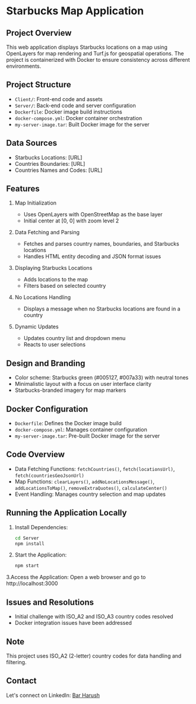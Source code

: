 # Starbucks Map Application

## Project Overview
This web application displays Starbucks locations on a map using OpenLayers for map rendering and Turf.js for geospatial operations. The project is containerized with Docker to ensure consistency across different environments.

## Project Structure
- `Client/`: Front-end code and assets
- `Server/`: Back-end code and server configuration
- `Dockerfile`: Docker image build instructions
- `docker-compose.yml`: Docker container orchestration
- `my-server-image.tar`: Built Docker image for the server

## Data Sources
- Starbucks Locations: [URL]
- Countries Boundaries: [URL]
- Countries Names and Codes: [URL]

## Features
1. Map Initialization
   - Uses OpenLayers with OpenStreetMap as the base layer
   - Initial center at [0, 0] with zoom level 2

2. Data Fetching and Parsing
   - Fetches and parses country names, boundaries, and Starbucks locations
   - Handles HTML entity decoding and JSON format issues

3. Displaying Starbucks Locations
   - Adds locations to the map
   - Filters based on selected country

4. No Locations Handling
   - Displays a message when no Starbucks locations are found in a country

5. Dynamic Updates
   - Updates country list and dropdown menu
   - Reacts to user selections

## Design and Branding
- Color scheme: Starbucks green (#005127, #007a33) with neutral tones
- Minimalistic layout with a focus on user interface clarity
- Starbucks-branded imagery for map markers

## Docker Configuration
- `Dockerfile`: Defines the Docker image build
- `docker-compose.yml`: Manages container configuration
- `my-server-image.tar`: Pre-built Docker image for the server

## Code Overview
- Data Fetching Functions: `fetchCountries()`, `fetch(locationsUrl)`, `fetch(countriesGeoJsonUrl)`
- Map Functions: `clearLayers()`, `addNoLocationsMessage()`, `addLocationsToMap()`, `removeExtraQuotes()`, `calculateCenter()`
- Event Handling: Manages country selection and map updates

## Running the Application Locally

1. Install Dependencies:
   ```bash
   cd Server
   npm install

2. Start the Application:
   ```bash
   npm start
   
3.Access the Application:
Open a web browser and go to http://localhost:3000

## Issues and Resolutions
- Initial challenge with ISO_A2 and ISO_A3 country codes resolved
- Docker integration issues have been addressed
  
## Note
This project uses ISO_A2 (2-letter) country codes for data handling and filtering.

## Contact

Let's connect on LinkedIn: [Bar Harush](https://www.linkedin.com/in/bar-harush/)
